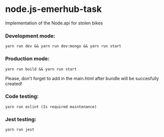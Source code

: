 # node.js-emerhub-task

Implementation of the Node.api for stolen bikes

### Development mode:

```
yarn run dev && yarn run dev:mongo && yarn run start
```

### Production mode:

```
yarn run build && yarn run start
```

Please, don't forget to add <!--vue-ssr-outlet--> in the main.html after bundle will be succesfully created!

### Code testing:

```
yarn run eslint (Is required maintenance)
```

### Jest testing:

```
yarn run jest
```
